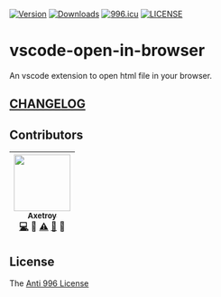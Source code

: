 [![Version](https://vsmarketplacebadge.apphb.com/version/axetroy.vscode-open-in-browser.svg)](https://marketplace.visualstudio.com/items?itemName=axetroy.vscode-open-in-browser)
[![Downloads](https://vsmarketplacebadge.apphb.com/downloads/axetroy.vscode-open-in-browser.svg)](https://marketplace.visualstudio.com/items?itemName=axetroy.vscode-open-in-browser)
[![996.icu](https://img.shields.io/badge/link-996.icu-red.svg)](https://996.icu)
[![LICENSE](https://img.shields.io/badge/license-Anti%20996-blue.svg)](https://github.com/996icu/996.ICU/blob/master/LICENSE)

# vscode-open-in-browser

An vscode extension to open html file in your browser.

## [CHANGELOG](https://github.com/axetroy/vscode-open-in-browser/blob/master/CHANGELOG.md)

## Contributors

<!-- ALL-CONTRIBUTORS-LIST:START - Do not remove or modify this section -->

| [<img src="https://avatars1.githubusercontent.com/u/9758711?v=3" width="100px;"/><br /><sub>Axetroy</sub>](http://axetroy.github.io)<br />[💻](https://github.com/axetroy/vscode-open-in-browser/commits?author=axetroy) 🔌 [⚠️](https://github.com/axetroy/vscode-open-in-browser/commits?author=axetroy) [🐛](https://github.com/axetroy/vscode-open-in-browser/issues?q=author%3Aaxetroy) 🎨 |
| :---------------------------------------------------------------------------------------------------------------------------------------------------------------------------------------------------------------------------------------------------------------------------------------------------------------------------------------------------------------------------------------------: |


<!-- ALL-CONTRIBUTORS-LIST:END -->

## License

The [Anti 996 License](https://github.com/axetroy/vscode-open-in-browser/blob/master/LICENSE)
